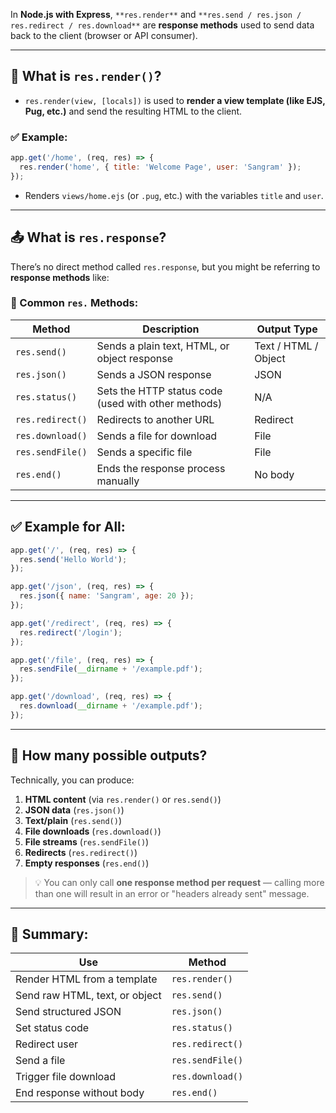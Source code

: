 In **Node.js with Express**, `**res.render**` and `**res.send / res.json / res.redirect / res.download**` are **response methods** used to send data back to the client (browser or API consumer).

---

## 🔁 What is `res.render()`?

* `res.render(view, [locals])` is used to **render a view template (like EJS, Pug, etc.)** and send the resulting HTML to the client.

### ✅ Example:

```js
app.get('/home', (req, res) => {
  res.render('home', { title: 'Welcome Page', user: 'Sangram' });
});
```

* Renders `views/home.ejs` (or `.pug`, etc.) with the variables `title` and `user`.

---

## 📤 What is `res.response`?

There’s no direct method called `res.response`, but you might be referring to **response methods** like:

### 🔸 Common `res.` Methods:

| Method           | Description                                         | Output Type          |
| ---------------- | --------------------------------------------------- | -------------------- |
| `res.send()`     | Sends a plain text, HTML, or object response        | Text / HTML / Object |
| `res.json()`     | Sends a JSON response                               | JSON                 |
| `res.status()`   | Sets the HTTP status code (used with other methods) | N/A                  |
| `res.redirect()` | Redirects to another URL                            | Redirect             |
| `res.download()` | Sends a file for download                           | File                 |
| `res.sendFile()` | Sends a specific file                               | File                 |
| `res.end()`      | Ends the response process manually                  | No body              |

---

## ✅ Example for All:

```js
app.get('/', (req, res) => {
  res.send('Hello World');
});

app.get('/json', (req, res) => {
  res.json({ name: 'Sangram', age: 20 });
});

app.get('/redirect', (req, res) => {
  res.redirect('/login');
});

app.get('/file', (req, res) => {
  res.sendFile(__dirname + '/example.pdf');
});

app.get('/download', (req, res) => {
  res.download(__dirname + '/example.pdf');
});
```

---

## 🔢 How many possible outputs?

Technically, you can produce:

1. **HTML content** (via `res.render()` or `res.send()`)
2. **JSON data** (`res.json()`)
3. **Text/plain** (`res.send()`)
4. **File downloads** (`res.download()`)
5. **File streams** (`res.sendFile()`)
6. **Redirects** (`res.redirect()`)
7. **Empty responses** (`res.end()`)

> 💡 You can only call **one response method per request** — calling more than one will result in an error or "headers already sent" message.

---

## 📝 Summary:

| Use                            | Method           |
| ------------------------------ | ---------------- |
| Render HTML from a template    | `res.render()`   |
| Send raw HTML, text, or object | `res.send()`     |
| Send structured JSON           | `res.json()`     |
| Set status code                | `res.status()`   |
| Redirect user                  | `res.redirect()` |
| Send a file                    | `res.sendFile()` |
| Trigger file download          | `res.download()` |
| End response without body      | `res.end()`      |

